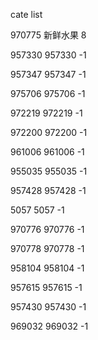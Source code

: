 cate list

970775 新鲜水果 8

957330 957330 -1

957347 957347 -1

975706 975706 -1

972219 972219 -1

972200 972200 -1

961006 961006 -1

955035 955035 -1

957428 957428 -1

5057 5057 -1

970776 970776 -1

970778 970778 -1

958104 958104 -1

957615 957615 -1

957430 957430 -1

969032 969032 -1

